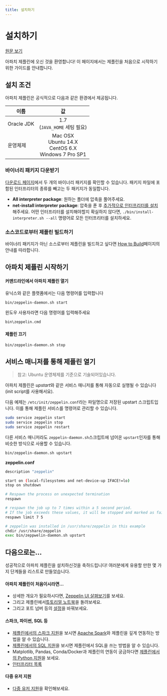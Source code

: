 ```yaml
---
title: 설치하기
---
```


# 설치하기
[원문 보기](http://zeppelin.apache.org/docs/0.8.0/quickstart/install.html)

아파치 제플린에 오신 것을 환영합니다! 이 페이지에서는 제플린을 처음으로 시작하기 위한 가이드를 안내합니다.

## 설치 조건
아파치 제플린은 공식적으로 다음과 같은 환경에서 제공됩니다.

| 이름        | 값           |
| ------------- |:-------------:|
| Oracle JDK      | 1.7 <br>(`JAVA_HOME` 세팅 필요)  |
| 운영체제      | Mac OSX<br>Ubuntu 14.X<br>CentOS 6.X<br>Windows 7 Pro SP1 |

### 바이너리 패키지 다운받기
[다운로드 페이지](http://zeppelin.apache.org/download.html)에서 두 개의 바이너리 패키지를 확인할 수 있습니다. 패키지 파일에 포함된 인터프리터의 종류를 빼고는 두 패키지가 동일합니다.

- **All interpreter package**: 원하는 폴더에 압축을 풀어주세요.
- **net-install interpreter package**: 압축을 푼 후 [추가적으로 인터프리터를 설치](http://zeppelin.apache.org/docs/0.8.0/usage/interpreter/installation.html)해주세요. 어떤 인터프리터를 설치해야할지 확실하지 않다면, `./bin/install-interpreter.sh --all` 명령어로 모든 인터프리터를 설치하세요.

### 소스코드로부터 제플린 빌드하기
바이너리 패키지가 아닌 소스로부터 제플린을 빌드하고 싶다면 [How to Build](http://zeppelin.apache.org/docs/0.8.0/setup/basics/how_to_build.html)페이지의 안내를 따라합니다. 

## 아파치 제플린 시작하기
#### 커맨드라인에서 아파치 제플린 열기

유닉스와 같은 플랫폼에서는 다음 명령어를 입력합니다
```sh
bin/zeppelin-daemon.sh start
```

윈도우 사용자라면 다음 명령어를 입력해주세요
```sh
bin\zeppelin.cmd
```

#### 제플린 끄기
```sh
bin/zeppelin-daemon.sh stop
```

## 서비스 매니저를 통해 제플린 열기
> 참고: Ubuntu 운영체제를 기준으로 기술되어있습니다.

아파치 제플린은 *upstart*와 같은 서비스 매니저를 통해 자동으로 실행될 수 있습니다(init script를 사용해서요).

다음 예제는 `/etc/init/zeppelin.conf`라는 파일명으로 저장된 upstart 스크립트입니다. 이를 통해 제플린 서비스를 명령어로 관리할 수 있습니다.
```sh
sudo service zeppelin start  
sudo service zeppelin stop  
sudo service zeppelin restart
```

다른 서비스 매니저라도 `zeppelin-daemon.sh`스크립트에 넘어온 `upstart`인자를 통해 비슷한 방식으로 사용할 수 있습니다.

```sh
bin/zeppelin-daemon.sh upstart
```

**zeppelin.conf**
```sh
description "zeppelin"

start on (local-filesystems and net-device-up IFACE!=lo)
stop on shutdown

# Respawn the process on unexpected termination
respawn

# respawn the job up to 7 times within a 5 second period.
# If the job exceeds these values, it will be stopped and marked as failed.
respawn limit 7 5

# zeppelin was installed in /usr/share/zeppelin in this example
chdir /usr/share/zeppelin
exec bin/zeppwelin-daemon.sh upstart
```

## 다음으로는...
성공적으로 아파치 제플린을 설치하신것을 축하드립니다! 여러분에게 유용할 만한 몇 가지 단계들을 리스트로 만들었습니다.

#### 아파치 제플린이 처음이시라면...
* 상세한 개요가 필요하시다면, [Zeppelin UI 살펴보기]()를 보세요.
* 그리고 제플린에서[튜토리얼 노트북]()을 돌려보세요.
* 그리고 포트 넘버 등의 [설정]()을 바꿔보세요.

#### 스파크, 파이썬, SQL 등
* [제플린에서의 스파크 지원]()을 보시면 [Apache Spark]()와 제플린을 깊게 연동하는 방법을 알 수 있습니다.
* [제플린에서의 SQL 지원]()을 보시면 제플린에서 SQL을 쓰는 방법을 알 수 있습니다.
* Matplotlib, Pandas, Conda/Docker과 제플린의 연동이 궁금하다면 [제플린에서의 Python 지원]()을 보세요.
* [인터프리터 목록]()

#### 다중 유저 지원
* [다중 유저 지원]()을 확인해보세요.
